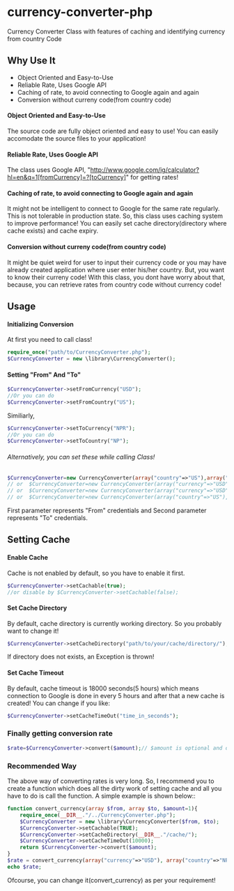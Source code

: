 currency-converter-php
======================

Currency Converter Class with features of caching and identifying currency from country Code

## Why Use It
<ul>
  <li>Object Oriented and Easy-to-Use</li>
  <li>Reliable Rate, Uses Google API</li>  
  <li>Caching of rate, to avoid connecting to Google again and again</li>
  <li>Conversion without curreny code(from country code)</li>
</ul>


#### Object Oriented and Easy-to-Use
The source code  are fully object oriented and easy to use! You can easily accomodate the source files to your application! 


#### Reliable Rate, Uses Google API
The class uses Google API, "http://www.google.com/ig/calculator?hl=en&q=1[fromCurrency]=?[toCurrency]" for getting rates!


#### Caching of rate, to avoid connecting to Google again and again
It might not be intelligent to connect to Google for the same rate regularly. This is not tolerable in production state.
So, this class uses caching system to improve performance! You can easily set cache directory(directory where cache exists) and cache expiry.


#### Conversion without curreny code(from country code)
It might be quiet weird for user to input their currency code or you may have already created application where user enter his/her country. But, you want to know their curreny code!
With this class, you dont have worry about that, because, you can retrieve rates from country code without currency code!



## Usage

#### Initializing Conversion
At first you need to call class!
```php
require_once("path/to/CurrencyConverter.php");
$CurrencyConverter = new \library\CurrencyConverter();
```

#### Setting "From" And "To"
```php
$CurrencyConverter->setFromCurrency("USD");
//Or you can do
$CurrencyConverter->setFromCountry("US");
```
Similiarly,
```php
$CurrencyConverter->setToCurrency("NPR");
//Or you can do
$CurrencyConverter->setToCountry("NP");
```

###### Alternatively, you can set these while calling Class!
```php
$CurrencyConverter=new CurrencyConverter(array("country"=>"US"),array("currency"=>"NPR"));
// or  $CurrencyConverter=new CurrencyConverter(array("currency"=>"USD"),array("country"=>"NP"));
// or  $CurrencyConverter=new CurrencyConverter(array("currency"=>"USD"),array("currency"=>"NPR"));
// or  $CurrencyConverter=new CurrencyConverter(array("country"=>"US"),array("country"=>"NP"));
```
First parameter represents "From" credentials and Second parameter represents "To" credentials.


## Setting Cache

#### Enable Cache
Cache is not enabled by default, so you have to enable it first.
```php
$CurrencyConverter->setCachable(true);
//or disable by $CurrencyConverter->setCachable(false);
```
#### Set Cache Directory
By default, cache directory is currently working directory. So you probably want to change it!
```php
$CurrencyConverter->setCacheDirectory("path/to/your/cache/directory/");
```
If directory does not exists, an Exception is thrown!

#### Set Cache Timeout
By default, cache timeout is 18000 seconds(5 hours) which means connection to Google is done in every 5 hours and after that a new cache is created!
You can change if you like: 
```php
$CurrencyConverter->setCacheTimeOut("time_in_seconds");
```

### Finally getting conversion rate
```php
$rate=$CurrencyConverter->convert($amount);// $amount is optional and defaults to 1
```

### Recommended Way
The above way of converting rates is very long. So, I recommend you to create a function which does all the dirty work of setting cache and all you have to do is call the function.
A simple example is shown below::
```php
function convert_currency(array $from, array $to, $amount=1){
    require_once(__DIR__."/../CurrencyConverter.php");
    $CurrencyConverter = new \library\CurrencyConverter($from, $to);
    $CurrencyConverter->setCachable(TRUE);
    $CurrencyConverter->setCacheDirectory(__DIR__."/cache/");
    $CurrencyConverter->setCacheTimeOut(10000);
    return $CurrencyConverter->convert($amount);
}
$rate = convert_currency(array("currency"=>"USD"), array("country"=>"NP"));
echo $rate;
```
Ofcourse, you can change it(convert_currency) as per your requirement!
